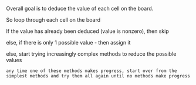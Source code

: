 Overall goal is to deduce the value of each cell on the board.

So loop through each cell on the board

If the value has already been deduced (value is nonzero), then skip

else, if there is only 1 possible value - then assign it

else, start trying increasingly complex methods to reduce the possible values

    any time one of these methods makes progress, start over from the simplest methods and try them all again until no methods make progress
